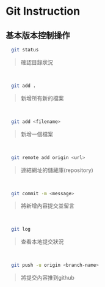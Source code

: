 # Git Instruction


## 基本版本控制操作

```bash
  git status
```

>確認目錄狀況
<br>

```bash
  git add .
```

>新增所有新的檔案
<br>

```bash
  git add <filename>
```

>新增一個檔案
<br>

```bash
  git remote add origin <url> 
```

>連結網址的儲藏庫(repository)
<br>

```bash
  git commit -m <message>
```

>將新增內容提交並留言
<br>

```bash
  git log
```

>查看本地提交狀況
<br>

```bash
  git push -u origin <branch-name>
```

>將提交內容推到github
<br>
